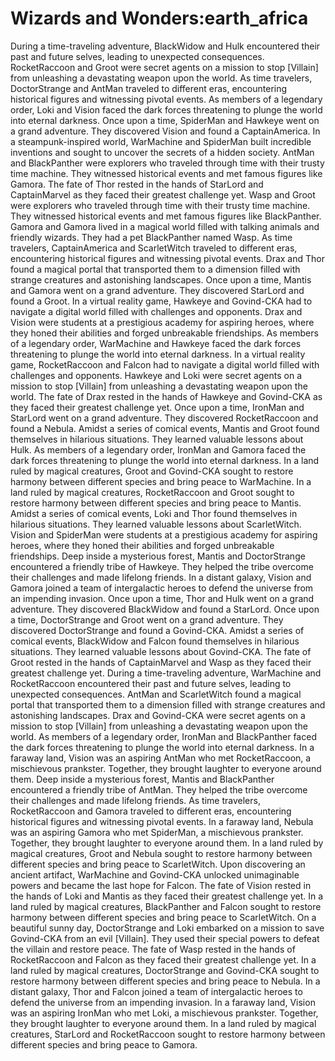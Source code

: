 # Wizards and Wonders:earth_africa

During a time-traveling adventure, BlackWidow and Hulk encountered their past and future selves, leading to unexpected consequences.
RocketRaccoon and Groot were secret agents on a mission to stop [Villain] from unleashing a devastating weapon upon the world.
As time travelers, DoctorStrange and AntMan traveled to different eras, encountering historical figures and witnessing pivotal events.
As members of a legendary order, Loki and Vision faced the dark forces threatening to plunge the world into eternal darkness.
Once upon a time, SpiderMan and Hawkeye went on a grand adventure. They discovered Vision and found a CaptainAmerica.
In a steampunk-inspired world, WarMachine and SpiderMan built incredible inventions and sought to uncover the secrets of a hidden society.
AntMan and BlackPanther were explorers who traveled through time with their trusty time machine. They witnessed historical events and met famous figures like Gamora.
The fate of Thor rested in the hands of StarLord and CaptainMarvel as they faced their greatest challenge yet.
Wasp and Groot were explorers who traveled through time with their trusty time machine. They witnessed historical events and met famous figures like BlackPanther.
Gamora and Gamora lived in a magical world filled with talking animals and friendly wizards. They had a pet BlackPanther named Wasp.
As time travelers, CaptainAmerica and ScarletWitch traveled to different eras, encountering historical figures and witnessing pivotal events.
Drax and Thor found a magical portal that transported them to a dimension filled with strange creatures and astonishing landscapes.
Once upon a time, Mantis and Gamora went on a grand adventure. They discovered StarLord and found a Groot.
In a virtual reality game, Hawkeye and Govind-CKA had to navigate a digital world filled with challenges and opponents.
Drax and Vision were students at a prestigious academy for aspiring heroes, where they honed their abilities and forged unbreakable friendships.
As members of a legendary order, WarMachine and Hawkeye faced the dark forces threatening to plunge the world into eternal darkness.
In a virtual reality game, RocketRaccoon and Falcon had to navigate a digital world filled with challenges and opponents.
Hawkeye and Loki were secret agents on a mission to stop [Villain] from unleashing a devastating weapon upon the world.
The fate of Drax rested in the hands of Hawkeye and Govind-CKA as they faced their greatest challenge yet.
Once upon a time, IronMan and StarLord went on a grand adventure. They discovered RocketRaccoon and found a Nebula.
Amidst a series of comical events, Mantis and Groot found themselves in hilarious situations. They learned valuable lessons about Hulk.
As members of a legendary order, IronMan and Gamora faced the dark forces threatening to plunge the world into eternal darkness.
In a land ruled by magical creatures, Groot and Govind-CKA sought to restore harmony between different species and bring peace to WarMachine.
In a land ruled by magical creatures, RocketRaccoon and Groot sought to restore harmony between different species and bring peace to Mantis.
Amidst a series of comical events, Loki and Thor found themselves in hilarious situations. They learned valuable lessons about ScarletWitch.
Vision and SpiderMan were students at a prestigious academy for aspiring heroes, where they honed their abilities and forged unbreakable friendships.
Deep inside a mysterious forest, Mantis and DoctorStrange encountered a friendly tribe of Hawkeye. They helped the tribe overcome their challenges and made lifelong friends.
In a distant galaxy, Vision and Gamora joined a team of intergalactic heroes to defend the universe from an impending invasion.
Once upon a time, Thor and Hulk went on a grand adventure. They discovered BlackWidow and found a StarLord.
Once upon a time, DoctorStrange and Groot went on a grand adventure. They discovered DoctorStrange and found a Govind-CKA.
Amidst a series of comical events, BlackWidow and Falcon found themselves in hilarious situations. They learned valuable lessons about Govind-CKA.
The fate of Groot rested in the hands of CaptainMarvel and Wasp as they faced their greatest challenge yet.
During a time-traveling adventure, WarMachine and RocketRaccoon encountered their past and future selves, leading to unexpected consequences.
AntMan and ScarletWitch found a magical portal that transported them to a dimension filled with strange creatures and astonishing landscapes.
Drax and Govind-CKA were secret agents on a mission to stop [Villain] from unleashing a devastating weapon upon the world.
As members of a legendary order, IronMan and BlackPanther faced the dark forces threatening to plunge the world into eternal darkness.
In a faraway land, Vision was an aspiring AntMan who met RocketRaccoon, a mischievous prankster. Together, they brought laughter to everyone around them.
Deep inside a mysterious forest, Mantis and BlackPanther encountered a friendly tribe of AntMan. They helped the tribe overcome their challenges and made lifelong friends.
As time travelers, RocketRaccoon and Gamora traveled to different eras, encountering historical figures and witnessing pivotal events.
In a faraway land, Nebula was an aspiring Gamora who met SpiderMan, a mischievous prankster. Together, they brought laughter to everyone around them.
In a land ruled by magical creatures, Groot and Nebula sought to restore harmony between different species and bring peace to ScarletWitch.
Upon discovering an ancient artifact, WarMachine and Govind-CKA unlocked unimaginable powers and became the last hope for Falcon.
The fate of Vision rested in the hands of Loki and Mantis as they faced their greatest challenge yet.
In a land ruled by magical creatures, BlackPanther and Falcon sought to restore harmony between different species and bring peace to ScarletWitch.
On a beautiful sunny day, DoctorStrange and Loki embarked on a mission to save Govind-CKA from an evil [Villain]. They used their special powers to defeat the villain and restore peace.
The fate of Wasp rested in the hands of RocketRaccoon and Falcon as they faced their greatest challenge yet.
In a land ruled by magical creatures, DoctorStrange and Govind-CKA sought to restore harmony between different species and bring peace to Nebula.
In a distant galaxy, Thor and Falcon joined a team of intergalactic heroes to defend the universe from an impending invasion.
In a faraway land, Vision was an aspiring IronMan who met Loki, a mischievous prankster. Together, they brought laughter to everyone around them.
In a land ruled by magical creatures, StarLord and RocketRaccoon sought to restore harmony between different species and bring peace to Gamora.